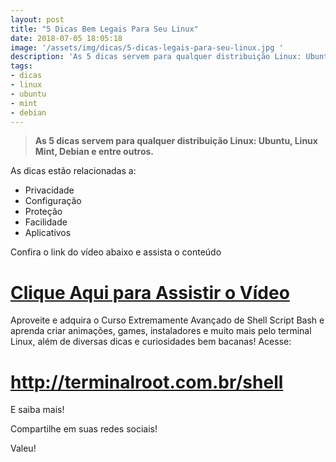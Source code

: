 ```yaml
---
layout: post
title: "5 Dicas Bem Legais Para Seu Linux"
date: 2018-07-05 18:05:18
image: '/assets/img/dicas/5-dicas-legais-para-seu-linux.jpg '
description: 'As 5 dicas servem para qualquer distribuição Linux: Ubuntu, Linux Mint, Debian e entre outros.'
tags:
- dicas
- linux
- ubuntu
- mint
- debian
---
```


> __As 5 dicas servem para qualquer distribuição Linux: Ubuntu, Linux Mint, Debian e entre outros.__

As dicas estão relacionadas a:

- Privacidade
- Configuração
- Proteção
- Facilidade
- Aplicativos

Confira o link do vídeo abaixo e assista o conteúdo

# [Clique Aqui para Assistir o Vídeo](https://youtu.be/LpASuM1Uhw8)

Aproveite e adquira o Curso Extremamente Avançado de Shell Script Bash e aprenda criar animações, games, instaladores e muito mais pelo terminal Linux, além de diversas dicas e curiosidades bem bacanas! Acesse:
# http://terminalroot.com.br/shell

E saiba mais!

Compartilhe em suas redes sociais!

Valeu!

<script async src="https://pagead2.googlesyndication.com/pagead/js/adsbygoogle.js"></script>

<!-- Informat -->
<ins class="adsbygoogle"
 style="display:block"
 data-ad-client="ca-pub-2838251107855362"
 data-ad-slot="2327980059"
 data-ad-format="auto"
 data-full-width-responsive="true"></ins>

<script>
(adsbygoogle = window.adsbygoogle || []).push({});
</script>



